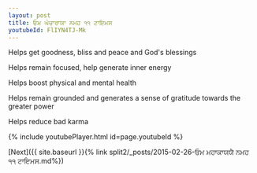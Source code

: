 ```yaml
---
layout: post
title: ਓਮ ਘੋਚਾਰਾਯਾ ਨਮਹ ੧੧ ਟਾਇਮਸ
youtubeId: FlIYN4TJ-Mk
---
```

 
 
Helps get goodness, bliss and peace and God's blessings
 
Helps remain focused, help generate inner energy 
 
Helps boost physical and mental health 
 
Helps remain grounded and generates a sense of gratitude towards the greater power 
 
Helps reduce bad karma
 
 
 
 


{% include youtubePlayer.html id=page.youtubeId %}
 
[Next]({{ site.baseurl }}{% link  split2/_posts/2015-02-26-ਓਮ ਮਹਾਕਾਯਯੈ ਨਮਹ ੧੧ ਟਾਇਮਸ.md%})
 
